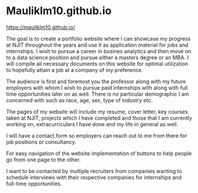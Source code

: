 # Mauliklm10.github.io
https://mauliklm10.github.io/

The goal is to create a portfolio website where I can showcase my progress at NJIT throughout the years and use it as application material for jobs and internships. I wish to pursue a career in busines analytics and then move on to a data science position and pursue either a masters degree or an MBA. I will compile all necessary documents on this website for optimal utilization to hopefully attain a job at a company of my preference.

The audience is first and foremost you the professor along with my future employers with whom I wish to pursue paid internships with along with full time opportunities later on as well. There is no particular demographic I am concerned with such as race, age, sex, type of industry etc.

The pages of my website will include my resume, cover letter, key courses taken at NJIT, projects which I have completed and those that I am currently working on, extracurriculars I have done and my life in general as well.

I will have a contact form so employers can reach out to me from there for job positions or consultancy.

For easy navigation of the website implementation of buttons to help people go from one page to the other.

I want to be contacted by multiple recruiters from companies wanting to schedule interviews with their respective companies for internships and full-time opportunities.
